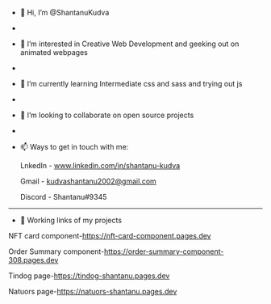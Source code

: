 - 👋 Hi, I’m @ShantanuKudva
- 
- 👀 I’m interested in Creative Web Development and geeking out on animated webpages 
- 
- 🌱 I’m currently learning Intermediate css and sass and trying out js 
-
- 💞️ I’m looking to collaborate on open source projects 
- 
- 📫 Ways to get in touch with me:

   LnkedIn - www.linkedin.com/in/shantanu-kudva

   Gmail - kudvashantanu2002@gmail.com

   Discord - Shantanu#9345

-------------------------------------------------------------------------------------------------------

- 🔗 Working links of my projects

NFT card component-https://nft-card-component.pages.dev

Order Summary component-https://order-summary-component-308.pages.dev

Tindog page-https://tindog-shantanu.pages.dev

Natuors page-https://natuors-shantanu.pages.dev
<!---
ShantanuKudva/ShantanuKudva is a ✨ special ✨ repository because its `README.md` (this file) appears on your GitHub profile.
You can click the Preview link to take a look at your changes.
--->

